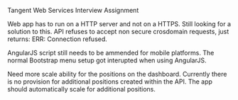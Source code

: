Tangent Web Services Interview Assignment

Web app has to run on a HTTP server and not on a HTTPS.
Still looking for a solution to this.
API refuses to accept non secure crosdomain requests, just returns: ERR: Connection refused.

AngularJS script still needs to be ammended for mobile platforms. The normal Bootstrap menu setup got interupted when using AngularJS.

Need more scale ability for the positions on the dashboard.
Currently there is no provision for additional positions created within the API.
The app should automatically scale for additional positions.